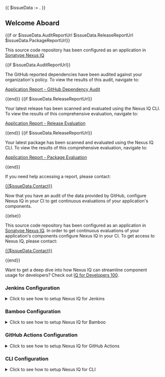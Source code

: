 {{ $issueData := . }}
## Welcome Aboard

{{if or $issueData.AuditReportUrl $issueData.ReleaseReportUrl $issueData.PackageReportUrl}}

This source code repository has been configured as an application in [Sonatype Nexus IQ](https://guides.sonatype.com/iqserver/technical-guides/iq-server-for-devs/?utm_source=github&utm_medium=github-issue&utm_campaign=ce-iq-promo)

{{if $issueData.AuditReportUrl}}

The GitHub reported dependencies have been audited against your organization's policy. To
view the results of this audit, navigate to:

[Application Report - GitHub Dependency Audit]({{$issueData.AuditReportUrl}})

{{end}}
{{if $issueData.ReleaseReportUrl}}

Your latest release has been scanned and evaluated using the Nexus IQ CLI. To view
the results of this comprehensive evaluation, navigate to:

[Application Report - Release Evaluation]({{$issueData.ReleaseReportUrl}})

{{end}}
{{if $issueData.ReleaseReportUrl}}

Your latest package has been scanned and evaluated using the Nexus IQ CLI. To view
the results of this comprehensive evaluation, navigate to:

[Application Report - Package Evaluation]({{$issueData.PackageReportUrl}})

{{end}}

If you need help accessing a report, please contact:

[{{$issueData.Contact}}](mailto:{{$issueData.Contact}}?subject=Nexus%20IQ%20Access%20For%20{{$issueData.Repository}})

Now that you have an audit of the data provided by GitHub, configure Nexus IQ in your CI
to get continuous evaluations of your application's components.

{{else}}

This source code repository has been configured as an application in [Sonatype Nexus IQ](https://guides.sonatype.com/iqserver/technical-guides/iq-server-for-devs/?utm_source=github&utm_medium=github-issue&utm_campaign=ce-iq-promo). In order to
get continuous evaluations of your application's components configure Nexus IQ in your CI. To get
access to Nexus IQ, please contact:

[{{$issueData.Contact}}](mailto:{{$issueData.Contact}}?subject=Nexus%20IQ%20Access%20For%20{{$issueData.Repository}})

{{end}}

Want to get a deep dive into how Nexus IQ can streamline component usage for developers? Check out [IQ for Developers 100](https://learn.sonatype.com/courses/course-v1:Sonatype+IQ-DEV-100+01/about?utm_source=github&utm_medium=github-issue&utm_campaign=ce-iq-promo).

### Jenkins Configuration

<details>
    <summary>Click to see how to setup Nexus IQ for Jenkins</summary>

1. Install the [Nexus Platform Plugin](https://plugins.jenkins.io/nexus-jenkins-plugin)
1. Configure your Nexus IQ Server to {{$issueData.IqServerUrl}}
1. Configure authorization to Nexus IQ Server
1.  Add the policy evaluation to your pipeline after your application is built. Each `iqScanPattern` is an [Ant styled](https://ant.apache.org/manual/dirtasks.html) selector for files or archives to evaluate.       
```
nexusPolicyEvaluation iqApplication: '{{$issueData.Repository}}', iqScanPatterns: [[scanPattern: '**/*.js'], [scanPattern: '**/*.zip'], [scanPattern: '**/*.tar.gz'], [scanPattern: '**/*.jar'], [scanPattern: '**/*.war']], iqStage: 'build'
```

Using Freestyle builds or looking for ways to customize your evaluation? Check out [Sonatype Help](https://help.sonatype.com/integrations/nexus-and-continuous-integration/nexus-platform-plugin-for-jenkins).
</details>

### Bamboo Configuration

<details>
    <summary>Click to see how to setup Nexus IQ for Bamboo</summary>
    
1. Install [Nexus IQ for Bamboo](https://help.sonatype.com/iqserver/product-information/download-and-compatibility#DownloadandCompatibility-Bamboo)
1. Configure your Nexus IQ Server to {{$issueData.IqServerUrl}}
1. Configure authorization to Nexus IQ Server
1. Add an IQ Policy Evaluation task after your application is built with:
    1. `Application`: {{$issueData.Repository}}
    1. `Stage`: Build
    1. `Scan Targets`: [Ant style](https://ant.apache.org/manual/dirtasks.html) comma seperated list of files to evaluate. (e.g. **/*.js, **/*.zip, **/*.tar.gz, **/*.jar, **/*.war)
    
Looking for more details or ways to customize your evaluation? Check out [Sonatype Help](https://help.sonatype.com/integrations/nexus-and-continuous-integration/nexus-iq-for-bamboo).
</details>

### GitHub Actions Configuration

<details>
    <summary>Click to see how to setup Nexus IQ for GitHub Actions</summary>
    
1. Add [Nexus IQ for GitHub Actions](https://github.com/marketplace/actions/nexus-iq-for-github-actions) to your workflow
1. Configure workflow step with:
    1. `serverUrl`: {{$issueData.IqServerUrl}}
    1. `username`: Your IQ username
    1. `password`: Your password
    1. `application`: {{$issueData.Repository}}
    1. `stage`: Build
    1. `target`: The path to a specific application archive file, a directory containing such archives or the ID of a Docker image. For archives, a number of formats are supported, including jar, war, ear, tar, tar.gz, zip and many others.
</details>

### CLI Configuration

<details>
    <summary>Click to see how to setup Nexus IQ for CLI</summary>

The Nexus IQ CLI can be used in many build systems that allow for running CLIs via script.

1. Download the [Nexus IQ CLI](https://help.sonatype.com/iqserver/product-information/download-and-compatibility#DownloadandCompatibility-IQServer&CLI)
1. Evaluate an Archive or Directory with:
```
java -jar [nexus-iq-cli jar] -i {{$issueData.Repository}} -s {{$issueData.IqServerUrl}} -a [username:password] [target]
```

Looking for more details or ways to customize your evaluation?  Check out [Sonatype Help](https://help.sonatype.com/integrations/nexus-iq-cli).
</details>